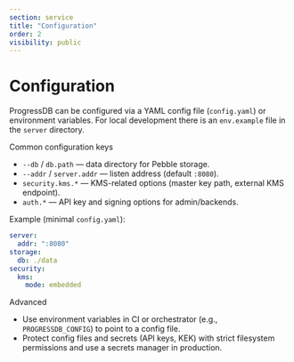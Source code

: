 ```yaml
---
section: service
title: "Configuration"
order: 2
visibility: public
---
```


# Configuration

ProgressDB can be configured via a YAML config file (`config.yaml`) or
environment variables. For local development there is an `env.example` file in
the `server` directory.

Common configuration keys

- `--db` / `db.path` — data directory for Pebble storage.
- `--addr` / `server.addr` — listen address (default `:8080`).
- `security.kms.*` — KMS-related options (master key path, external KMS endpoint).
- `auth.*` — API key and signing options for admin/backends.

Example (minimal `config.yaml`):

```yaml
server:
  addr: ":8080"
storage:
  db: ./data
security:
  kms:
    mode: embedded
```

Advanced

- Use environment variables in CI or orchestrator (e.g., `PROGRESSDB_CONFIG`)
  to point to a config file.
- Protect config files and secrets (API keys, KEK) with strict filesystem
  permissions and use a secrets manager in production.

